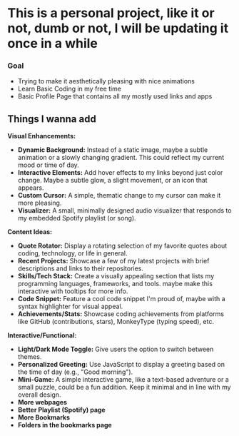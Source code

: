 # This is a personal project, like it or not, dumb or not, I will be updating it once in a while

### Goal
- Trying to make it aesthetically pleasing with nice animations
- Learn Basic Coding in my free time
- Basic Profile Page that contains all my mostly used links and apps

## Things I wanna add
**Visual Enhancements:**

* **Dynamic Background:** Instead of a static image, maybe a subtle animation or a slowly changing gradient. This could reflect my current mood or time of day.
* **Interactive Elements:** Add hover effects to my links beyond just color change. Maybe a subtle glow, a slight movement, or an icon that appears.
* **Custom Cursor:**  A simple, thematic change to my cursor can make it more pleasing.
* **Visualizer:**  A small, minimally designed audio visualizer that responds to my embedded Spotify playlist (or song).

**Content Ideas:**

* **Quote Rotator:**  Display a rotating selection of my favorite quotes about coding, technology, or life in general.
* **Recent Projects:** Showcase a few of my latest projects with brief descriptions and links to their repositories. 
* **Skills/Tech Stack:**  Create a visually appealing section that lists my programming languages, frameworks, and tools. maybe make this interactive with tooltips for more info. 
* **Code Snippet:**  Feature a cool code snippet I'm proud of, maybe with a syntax highlighter for visual appeal.
* **Achievements/Stats:** Showcase coding achievements from platforms like GitHub (contributions, stars), MonkeyType (typing speed), etc. 

**Interactive/Functional:**

* **Light/Dark Mode Toggle:**  Give users the option to switch between themes.
* **Personalized Greeting:**  Use JavaScript to display a greeting based on the time of day (e.g., "Good morning").
* **Mini-Game:** A simple interactive game, like a text-based adventure or a small puzzle, could be a fun addition. Keep it minimal and in line with my overall design.
* **More webpages**
* **Better Playlist (Spotify) page**
* **More Bookmarks**
* **Folders in the bookmarks page**
